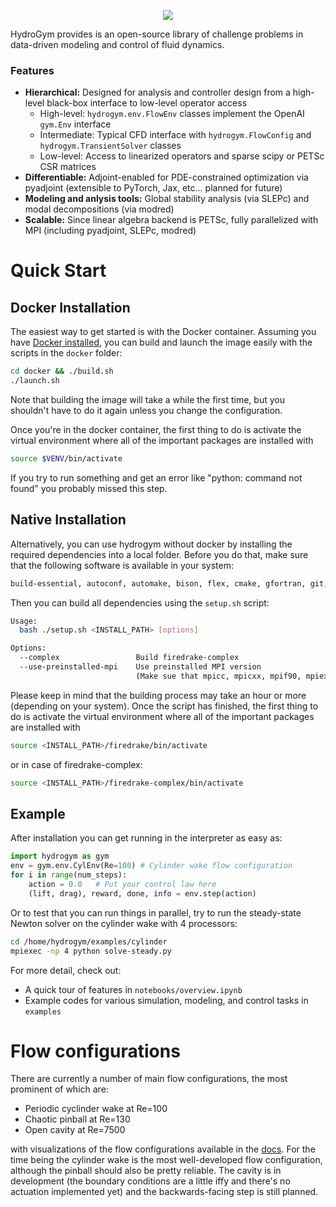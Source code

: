 <p align="center">
	<a rel="nofollow">	
		<img src="docs/source/_static/imgs/logo.svg" />
	</a>
</p>


HydroGym provides is an open-source library of challenge problems in data-driven modeling and control of fluid dynamics.

### Features
* __Hierarchical:__ Designed for analysis and controller design from a high-level black-box interface to low-level operator access
    - High-level: `hydrogym.env.FlowEnv` classes implement the OpenAI `gym.Env` interface
    - Intermediate: Typical CFD interface with `hydrogym.FlowConfig` and `hydrogym.TransientSolver` classes
    - Low-level: Access to linearized operators and sparse scipy or PETSc CSR matrices
* __Differentiable:__ Adjoint-enabled for PDE-constrained optimization via pyadjoint (extensible to PyTorch, Jax, etc... planned for future)
* __Modeling and anlysis tools:__ Global stability analysis (via SLEPc) and modal decompositions (via modred)
* __Scalable:__ Since linear algebra backend is PETSc, fully parallelized with MPI (including pyadjoint, SLEPc, modred)

# Quick Start

## Docker Installation
The easiest way to get started is with the Docker container.  Assuming you have [Docker installed](https://docs.docker.com/get-docker/), you can build and launch the image easily with the scripts in the `docker` folder:

```bash
cd docker && ./build.sh
./launch.sh
```

Note that building the image will take a while the first time, but you shouldn't have to do it again unless you change the configuration.

Once you're in the docker container, the first thing to do is activate the virtual environment where all of the important packages are installed with

```bash
source $VENV/bin/activate
```

If you try to run something and get an error like "python: command not found" you probably missed this step.

## Native Installation
Alternatively, you can use hydrogym without docker by installing the required dependencies into a local folder.
Before you do that, make sure that the following software is available in your system:
```bash
build-essential, autoconf, automake, bison, flex, cmake, gfortran, git, libtool, python3-dev, python3-pip, python3-tk, python3-venv, zlib1g-dev, libboost-dev 
```
Then you can build all dependencies using the `setup.sh` script:
```bash
Usage:
  bash ./setup.sh <INSTALL_PATH> [options]

Options:
  --complex                 Build firedrake-complex
  --use-preinstalled-mpi    Use preinstalled MPI version
                            (Make sue that mpicc, mpicxx, mpif90, mpiexec are defined)
```
Please keep in mind that the building process may take an hour or more (depending on your system).
Once the script has finished, the first thing to do is activate the virtual environment where all of the important packages are installed with
```bash
source <INSTALL_PATH>/firedrake/bin/activate
```
or in case of firedrake-complex:
```bash
source <INSTALL_PATH>/firedrake-complex/bin/activate
```

## Example
After installation you can get running in the interpreter as easy as:

```python
import hydrogym as gym
env = gym.env.CylEnv(Re=100) # Cylinder wake flow configuration
for i in range(num_steps):
	action = 0.0   # Put your control law here
    (lift, drag), reward, done, info = env.step(action)
```

Or to test that you can run things in parallel, try to run the steady-state Newton solver on the cylinder wake with 4 processors:

```bash
cd /home/hydrogym/examples/cylinder
mpiexec -np 4 python solve-steady.py
```

For more detail, check out:

* A quick tour of features in `notebooks/overview.ipynb`
* Example codes for various simulation, modeling, and control tasks in `examples`

# Flow configurations

There are currently a number of main flow configurations, the most prominent of which are:

- Periodic cyclinder wake at Re=100
- Chaotic pinball at Re=130
- Open cavity at Re=7500

with visualizations of the flow configurations available in the [docs](docs/FlowConfigurations.md). For the time being the cylinder wake is the most well-developed flow configuration, although the pinball should also be pretty reliable.  The cavity is in development (the boundary conditions are a little iffy and there's no actuation implemented yet) and the backwards-facing step is still planned.
